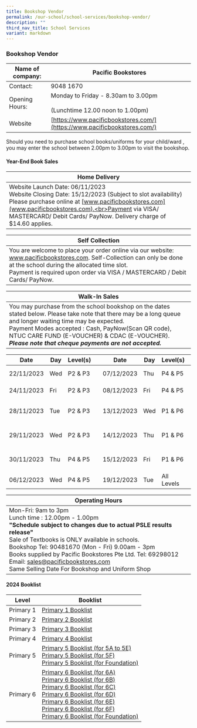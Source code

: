 ```yaml
---
title: Bookshop Vendor
permalink: /our-school/school-services/bookshop-vendor/
description: ""
third_nav_title: School Services
variant: markdown
---
```

### **Bookshop Vendor**

| Name of company: | Pacific Bookstores |
|---|---|
| Contact: | 9048 1670 |
| Opening Hours: | Monday to  Friday - 8.30am to 3.00pm<br><br>(Lunchtime 12.00 noon to 1.00pm) |
| Website |  [https://www.pacificbookstores.com/](https://www.pacificbookstores.com/) |

Should you need to purchase school books/uniforms for your child/ward , you may enter the school between 2.00pm to 3.00pm to visit the bookshop.

#### **Year-End Book Sales**

|**Home Delivery**|
|---|
|Website Launch Date: 06/11/2023<br>Website Closing Date: 15/12/2023 (Subject to slot availability)<br>Please purchase online at [www.pacificbookstores.com](www.pacificbookstores.com).<br>Payment via VISA/ MASTERCARD/ Debit Cards/ PayNow. Delivery charge of $14.60 applies.|

|**Self Collection**|
|---|
|You are welcome to place your order online via our website: www.pacificbookstores.com. Self-Collection can only be done at the school during the allocated time slot.<br>Payment is required upon order via VISA / MASTERCARD / Debit Cards/ PayNow.|

|**Walk-In Sales**|
|---|
|You may purchase from the school bookshop on the dates stated below. Please take note that there may be a long queue and longer waiting time may be expected.<br>Payment Modes accepted : Cash, PayNow(Scan QR code), NTUC CARE FUND (E-VOUCHER) &amp; CDAC (E-VOUCHER).<br>***Please note that cheque payments are not accepted.***|<br><br>

| Date | Day | Level(s) || Date | Day | Level(s) || Date | Day | Level(s) ||
| --- | --- | --- |---| --- | --- | --- |---| --- | --- | --- |---|
|22/11/2023 | Wed | P2 &amp; P3 || 07/12/2023 | Thu | P4 &amp; P5 || 20/12/2023 | Wed | All Levels ||
|24/11/2023 | Fri | P2 &amp; P3 || 08/12/2023 | Fri | P4 &amp; P5 || 21/12/2023 | Thu | All Levels ||
|28/11/2023 | Tue | P2 &amp; P3 || 13/12/2023 | Wed | P1 &amp; P6 || 22/12/2023 | Fri | FAS for P1 &amp; P4 Only ||
|29/11/2023 | Wed | P2 &amp; P3 || 14/12/2023 | Thu | P1 &amp; P6 ||26/12/2023 | Tue | FAS for P2 &amp; P5 Only ||
|30/11/2023 | Thu | P4 &amp; P5 || 15/12/2023 | Fri | P1 &amp; P6 || 27/12/2023 | Wed | FAS for P3 &amp; P6 Only ||
|06/12/2023 | Wed | P4 &amp; P5 || 19/12/2023 | Tue |All Levels ||||||

|Operating Hours|
|---|
|Mon-Fri: 9am to 3pm<br>Lunch time : 12.00pm - 1.00pm<br>**"Schedule subject to changes due to actual PSLE results release"**<br>Sale of Textbooks is ONLY available in schools.<br>Bookshop Tel: 90481670 (Mon - Fri) 9.00am - 3pm<br>Books supplied by Pacific Bookstores Pte Ltd. Tel: 69298012 Email: sales@pacificbookstores.com<br>Same Selling Date For Bookshop and Uniform Shop|

#### **2024 Booklist**

| Level | Booklist |
|---|---|
| Primary 1 | [Primary 1 Booklist ](/files/2024%20Booklist/P1.pdf)|
| Primary 2 | [Primary 2 Booklist ](/files/2024%20Booklist/P2.pdf)|
| Primary 3 | [Primary 3 Booklist ](/files/2024%20Booklist/P3.pdf)|
|Primary 4| [Primary 4 Booklist ](/files/2024%20Booklist/P4.pdf)|
|Primary 5|[Primary 5 Booklist (for 5A to 5E)](/files/2024%20Booklist/P5A_5E.pdf) <br> [Primary 5 Booklist (for 5F)](/files/2024%20Booklist/P5F.pdf)<br>[Primary 5 Booklist (for Foundation)](/files/2024%20Booklist/P5__FDN_.pdf)|
|Primary 6| [Primary 6 Booklist (for 6A)](/files/2024%20Booklist/P6A.pdf)<br>[Primary 6 Booklist (for 6B)](/files/2024%20Booklist/P6B.pdf)<br>[Primary 6 Booklist (for 6C)](/files/2024%20Booklist/P6C.pdf)<br>[Primary 6 Booklist (for 6D)](/files/2024%20Booklist/P6D.pdf)<br>[Primary 6 Booklist (for 6E)](/files/2024%20Booklist/P6E.pdf)<br>[Primary 6 Booklist (for 6F)](/files/2024%20Booklist/P6F.pdf)<br>[Primary 6 Booklist (for Foundation)](/files/2024%20Booklist/P6__FDN_.pdf)|
